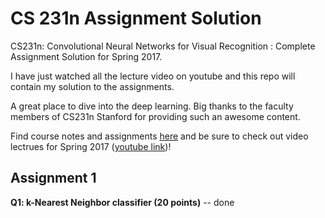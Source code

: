 # CS 231n Assignment Solution
CS231n: Convolutional Neural Networks for Visual Recognition : Complete Assignment Solution for Spring 2017.

I have just watched all the lecture video on youtube and this repo will contain my solution to the assignments. 

A great place to dive into the deep learning. Big thanks to the faculty members of CS231n Stanford for providing such an awesome content. 

Find course notes and assignments <a href="http://cs231n.stanford.edu/assignments.html">here</a> and be sure to check out video lectrues for Spring 2017 (<a href="https://www.youtube.com/watch?v=vT1JzLTH4G4&list=PL3FW7Lu3i5JvHM8ljYj-zLfQRF3EO8sYv">youtube link</a>)!

## Assignment 1

**Q1: k-Nearest Neighbor classifier (20 points)** -- done
